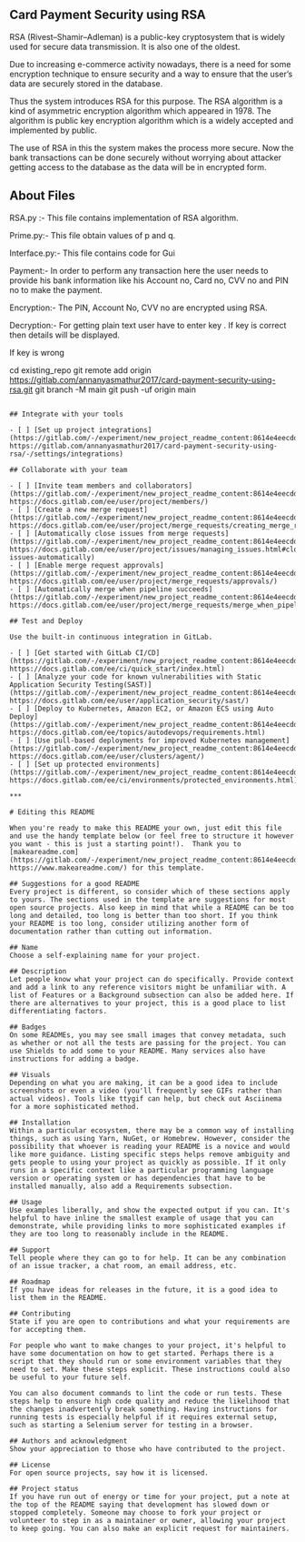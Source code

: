 ## Card Payment Security using RSA

RSA (Rivest–Shamir–Adleman) is a public-key cryptosystem that is widely
 used for secure data transmission. It is also one of the oldest. 

Due to increasing e-commerce activity nowadays, there is a need for 
some encryption technique to ensure security and a way to ensure that 
the user’s data are securely stored in the database.

Thus the system introduces RSA for this purpose. The RSA algorithm is a kind of asymmetric encryption algorithm which appeared in 1978. The algorithm is public key encryption algorithm which is a widely accepted and implemented by public. 

The use of RSA in this the system makes the process more secure. Now the bank transactions can be done securely without worrying about attacker getting access to the database as the data will be in encrypted form.



## About Files
   RSA.py :- This file contains implementation of RSA algorithm.



Prime.py:- This file obtain values of p and q.


Interface.py:-  This file contains code for Gui


Payment:-    In order to perform any transaction here the user needs to provide his 
bank information like his Account no, Card no, CVV no and PIN no to make 
the payment.

Encryption:- The PIN, Account No,  CVV no are encrypted using RSA.

Decryption:-  For getting plain text user have to enter key . If key is correct 
then  details will be displayed.

If key is wrong







cd existing_repo
git remote add origin https://gitlab.com/annanyasmathur2017/card-payment-security-using-rsa.git
git branch -M main
git push -uf origin main
```

## Integrate with your tools

- [ ] [Set up project integrations](https://gitlab.com/-/experiment/new_project_readme_content:8614e4eecdd6642dc153277e944f8d47?https://gitlab.com/annanyasmathur2017/card-payment-security-using-rsa/-/settings/integrations)

## Collaborate with your team

- [ ] [Invite team members and collaborators](https://gitlab.com/-/experiment/new_project_readme_content:8614e4eecdd6642dc153277e944f8d47?https://docs.gitlab.com/ee/user/project/members/)
- [ ] [Create a new merge request](https://gitlab.com/-/experiment/new_project_readme_content:8614e4eecdd6642dc153277e944f8d47?https://docs.gitlab.com/ee/user/project/merge_requests/creating_merge_requests.html)
- [ ] [Automatically close issues from merge requests](https://gitlab.com/-/experiment/new_project_readme_content:8614e4eecdd6642dc153277e944f8d47?https://docs.gitlab.com/ee/user/project/issues/managing_issues.html#closing-issues-automatically)
- [ ] [Enable merge request approvals](https://gitlab.com/-/experiment/new_project_readme_content:8614e4eecdd6642dc153277e944f8d47?https://docs.gitlab.com/ee/user/project/merge_requests/approvals/)
- [ ] [Automatically merge when pipeline succeeds](https://gitlab.com/-/experiment/new_project_readme_content:8614e4eecdd6642dc153277e944f8d47?https://docs.gitlab.com/ee/user/project/merge_requests/merge_when_pipeline_succeeds.html)

## Test and Deploy

Use the built-in continuous integration in GitLab.

- [ ] [Get started with GitLab CI/CD](https://gitlab.com/-/experiment/new_project_readme_content:8614e4eecdd6642dc153277e944f8d47?https://docs.gitlab.com/ee/ci/quick_start/index.html)
- [ ] [Analyze your code for known vulnerabilities with Static Application Security Testing(SAST)](https://gitlab.com/-/experiment/new_project_readme_content:8614e4eecdd6642dc153277e944f8d47?https://docs.gitlab.com/ee/user/application_security/sast/)
- [ ] [Deploy to Kubernetes, Amazon EC2, or Amazon ECS using Auto Deploy](https://gitlab.com/-/experiment/new_project_readme_content:8614e4eecdd6642dc153277e944f8d47?https://docs.gitlab.com/ee/topics/autodevops/requirements.html)
- [ ] [Use pull-based deployments for improved Kubernetes management](https://gitlab.com/-/experiment/new_project_readme_content:8614e4eecdd6642dc153277e944f8d47?https://docs.gitlab.com/ee/user/clusters/agent/)
- [ ] [Set up protected environments](https://gitlab.com/-/experiment/new_project_readme_content:8614e4eecdd6642dc153277e944f8d47?https://docs.gitlab.com/ee/ci/environments/protected_environments.html)

***

# Editing this README

When you're ready to make this README your own, just edit this file and use the handy template below (or feel free to structure it however you want - this is just a starting point!).  Thank you to [makeareadme.com](https://gitlab.com/-/experiment/new_project_readme_content:8614e4eecdd6642dc153277e944f8d47?https://www.makeareadme.com/) for this template.

## Suggestions for a good README
Every project is different, so consider which of these sections apply to yours. The sections used in the template are suggestions for most open source projects. Also keep in mind that while a README can be too long and detailed, too long is better than too short. If you think your README is too long, consider utilizing another form of documentation rather than cutting out information.

## Name
Choose a self-explaining name for your project.

## Description
Let people know what your project can do specifically. Provide context and add a link to any reference visitors might be unfamiliar with. A list of Features or a Background subsection can also be added here. If there are alternatives to your project, this is a good place to list differentiating factors.

## Badges
On some READMEs, you may see small images that convey metadata, such as whether or not all the tests are passing for the project. You can use Shields to add some to your README. Many services also have instructions for adding a badge.

## Visuals
Depending on what you are making, it can be a good idea to include screenshots or even a video (you'll frequently see GIFs rather than actual videos). Tools like ttygif can help, but check out Asciinema for a more sophisticated method.

## Installation
Within a particular ecosystem, there may be a common way of installing things, such as using Yarn, NuGet, or Homebrew. However, consider the possibility that whoever is reading your README is a novice and would like more guidance. Listing specific steps helps remove ambiguity and gets people to using your project as quickly as possible. If it only runs in a specific context like a particular programming language version or operating system or has dependencies that have to be installed manually, also add a Requirements subsection.

## Usage
Use examples liberally, and show the expected output if you can. It's helpful to have inline the smallest example of usage that you can demonstrate, while providing links to more sophisticated examples if they are too long to reasonably include in the README.

## Support
Tell people where they can go to for help. It can be any combination of an issue tracker, a chat room, an email address, etc.

## Roadmap
If you have ideas for releases in the future, it is a good idea to list them in the README.

## Contributing
State if you are open to contributions and what your requirements are for accepting them.

For people who want to make changes to your project, it's helpful to have some documentation on how to get started. Perhaps there is a script that they should run or some environment variables that they need to set. Make these steps explicit. These instructions could also be useful to your future self.

You can also document commands to lint the code or run tests. These steps help to ensure high code quality and reduce the likelihood that the changes inadvertently break something. Having instructions for running tests is especially helpful if it requires external setup, such as starting a Selenium server for testing in a browser.

## Authors and acknowledgment
Show your appreciation to those who have contributed to the project.

## License
For open source projects, say how it is licensed.

## Project status
If you have run out of energy or time for your project, put a note at the top of the README saying that development has slowed down or stopped completely. Someone may choose to fork your project or volunteer to step in as a maintainer or owner, allowing your project to keep going. You can also make an explicit request for maintainers.


